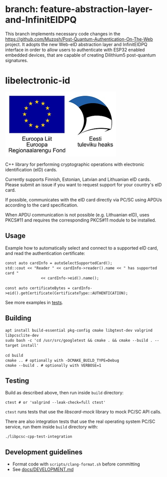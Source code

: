 # branch: feature-abstraction-layer-and-InfinitEIDPQ
This branch implements necessary code changes in the https://github.com/Muzosh/Post-Quantum-Authentication-On-The-Web project. It adopts the new Web-eID abstraction layer and InfinitEIDPQ interface in order to allow users to authenticate with ESP32 enabled embedded devices, that are capable of creating Dilithium5 post-quantum signatures.

# libelectronic-id

![European Regional Development Fund](https://github.com/open-eid/DigiDoc4-Client/blob/master/client/images/EL_Regionaalarengu_Fond.png)

C++ library for performing cryptographic operations with electronic identification (eID) cards.

Currently supports Finnish, Estonian, Latvian and Lithuanian eID cards. Please
submit an issue if you want to request support for your country's eID card.

If possible, communicates with the eID card directly via PC/SC using APDUs
according to the card specification.

When APDU communication is not possible (e.g. Lithuanian eID), uses PKCS#11 and
requires the corresponding PKCS#11 module to be installed.

## Usage

Example how to automatically select and connect to a supported eID card, and
read the authentication certificate:

    const auto cardInfo = autoSelectSupportedCard();
    std::cout << "Reader " << cardInfo->reader().name << " has supported card "
                    << cardInfo->eid().name();

    const auto certificateBytes = cardInfo->eid().getCertificate(CertificateType::AUTHENTICATION);

See more examples in [tests](tests).

## Building

    apt install build-essential pkg-config cmake libgtest-dev valgrind libpcsclite-dev
    sudo bash -c 'cd /usr/src/googletest && cmake . && cmake --build . --target install'

    cd build
    cmake .. # optionally with -DCMAKE_BUILD_TYPE=Debug
    cmake --build . # optionally with VERBOSE=1

## Testing

Build as described above, then run inside `build` directory:

    ctest # or 'valgrind --leak-check=full ctest'

`ctest` runs tests that use the _libscard-mock_ library to mock PC/SC API calls.

There are also integration tests that use the real operating system PC/SC
service, run them inside `build` directory with:

    ./libpcsc-cpp-test-integration

## Development guidelines

- Format code with `scripts/clang-format.sh` before committing
- See [docs/DEVELOPMENT.md](docs/DEVELOPMENT.md)
